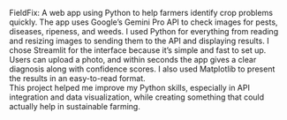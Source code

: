 FieldFix: 
A web app using Python to help farmers identify crop problems quickly. 
The app uses Google’s Gemini Pro API to check images for pests, diseases, ripeness, and weeds. 
I used Python for everything from reading and resizing images to sending them to the API and displaying results. 
I chose Streamlit for the interface because it’s simple and fast to set up. 
Users can upload a photo, and within seconds the app gives a clear diagnosis along with confidence scores. 
I also used Matplotlib to present the results in an easy-to-read format.  
This project helped me improve my Python skills, especially in API integration and data visualization, while creating something that could actually help in sustainable farming.
